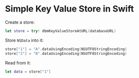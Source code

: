 # Simple Key Value Store in Swift

Create a store:
```swift
let store = try! dbmKeyValueStoreAtURL(databaseURL)
```

Store `NSData` into it:
```swift
store["1"] = "A".dataUsingEncoding(NSUTF8StringEncoding)
store["2"] = "B".dataUsingEncoding(NSUTF8StringEncoding)
```

Read from it:
```swift
let data = store["1"]
```
